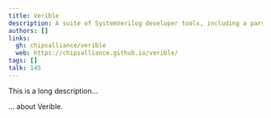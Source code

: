 ```yaml
---
title: Verible
description: A suite of SystemVerilog developer tools, including a parser, style-linter, and formatter
authors: []
links:
  gh: chipsalliance/verible
  web: https://chipsalliance.github.io/verible/
tags: []
talk: 145
---
```


This is a long description...
<!--more-->
... about Verible.
